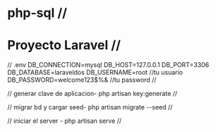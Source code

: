# php-sql //
 
# Proyecto Laravel //

// .env
DB_CONNECTION=mysql
DB_HOST=127.0.0.1
DB_PORT=3306
DB_DATABASE=laraveldos
DB_USERNAME=root //tu usuario
DB_PASSWORD=welcome123$%& //tu password
//

// generar clave de aplicacion-
php artisan key:generate //

// migrar bd y cargar seed-
php artisan migrate --seed //

// iniciar el server -
php artisan serve //
